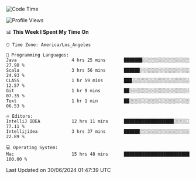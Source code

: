<!--START_SECTION:waka-->
![Code Time](http://img.shields.io/badge/Code%20Time-1%2C083%20hrs%2017%20mins-blue)

![Profile Views](http://img.shields.io/badge/Profile%20Views-0-blue)

📊 **This Week I Spent My Time On** 

```text
🕑︎ Time Zone: America/Los_Angeles

💬 Programming Languages: 
Java                     4 hrs 25 mins       ███████░░░░░░░░░░░░░░░░░░   27.98 % 
Scala                    3 hrs 56 mins       ██████░░░░░░░░░░░░░░░░░░░   24.93 % 
CLASS                    1 hr 59 mins        ███░░░░░░░░░░░░░░░░░░░░░░   12.57 % 
Git                      1 hr 9 mins         ██░░░░░░░░░░░░░░░░░░░░░░░   07.35 % 
Text                     1 hr 1 min          ██░░░░░░░░░░░░░░░░░░░░░░░   06.53 % 

🔥 Editors: 
IntelliJ IDEA            12 hrs 11 mins      ███████████████████░░░░░░   77.11 % 
Intellijidea             3 hrs 37 mins       ██████░░░░░░░░░░░░░░░░░░░   22.89 % 

💻 Operating System: 
Mac                      15 hrs 48 mins      █████████████████████████   100.00 % 
```


 Last Updated on 30/06/2024 01:47:39 UTC
<!--END_SECTION:waka-->
